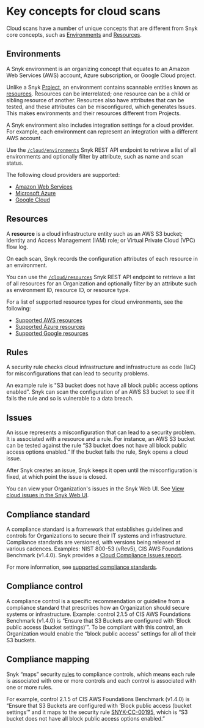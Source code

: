 # Key concepts for cloud scans

Cloud scans have a number of unique concepts that are different from Snyk core concepts, such as [Environments](key-concepts-for-cloud-scans.md#environments) and [Resources](key-concepts-for-cloud-scans.md#resources).

## Environments

A Snyk environment is an organizing concept that equates to an Amazon Web Services (AWS) account, Azure subscription, or Google Cloud project.

Unlike a Snyk [Project](../../../snyk-admin/snyk-projects/#project), an environment contains scannable entities known as [resources](key-concepts-for-cloud-scans.md#resources). Resources can be interrelated; one resource can be a child or sibling resource of another. Resources also have attributes that can be tested, and these attributes can be misconfigured, which generates Issues. This makes environments and their resources different from Projects.

A Snyk environment also includes integration settings for a cloud provider. For example, each environment can represent an integration with a different AWS account.

Use the [`/cloud/environments`](https://apidocs.snyk.io/#get-/orgs/-org_id-/cloud/environments) Snyk REST API endpoint to retrieve a list of all environments and optionally filter by attribute, such as name and scan status.

The following cloud providers are supported:

* [Amazon Web Services](https://aws.amazon.com/)
* [Microsoft Azure](https://azure.microsoft.com/en-us/)
* [Google Cloud](https://cloud.google.com/)

## Resources

A **resource** is a cloud infrastructure entity such as an AWS S3 bucket; Identity and Access Management (IAM) role; or Virtual Private Cloud (VPC) flow log.

On each scan, Snyk records the configuration attributes of each resource in an environment.

You can use the [`/cloud/resources`](https://apidocs.snyk.io/?version=2023-05-29%7Ebeta#get-/orgs/-org_id-/cloud/resources) Snyk REST API endpoint to retrieve a list of all resources for an Organization and optionally filter by an attribute such as environment ID, resource ID, or resource type.

For a list of supported resource types for cloud environments, see the following:

* [Supported AWS resources](../detect-drift-and-manually-created-resources/supported-resources/aws-resources.md)
* [Supported Azure resources](../detect-drift-and-manually-created-resources/supported-resources/azure-resources.md)
* [Supported Google resources](../detect-drift-and-manually-created-resources/supported-resources/google-resources.md)

## Rules

A security rule checks cloud infrastructure and infrastructure as code (IaC) for misconfigurations that can lead to security problems.&#x20;

An example rule is "S3 bucket does not have all block public access options enabled". Snyk can scan the configuration of an AWS S3 bucket to see if it fails the rule and so is vulnerable to a data breach.

## Issues

An issue represents a misconfiguration that can lead to a security problem. It is associated with a resource and a rule. For instance, an AWS S3 bucket can be tested against the rule “S3 bucket does not have all block public access options enabled.” If the bucket fails the rule, Snyk opens a cloud issue.

After Snyk creates an issue, Snyk keeps it open until the misconfiguration is fixed, at which point the issue is closed.

You can view your Organization's issues in the Snyk Web UI. See [View cloud issues in the Snyk Web UI](manage-cloud-issues/view-cloud-issues-in-the-snyk-web-ui.md).

## Compliance standard <a href="#docs-internal-guid-e2e38027-7fff-9271-f2c0-e23677542f6e" id="docs-internal-guid-e2e38027-7fff-9271-f2c0-e23677542f6e"></a>

A compliance standard is a framework that establishes guidelines and controls for Organizations to secure their IT systems and infrastructure. Compliance standards are versioned, with versions being released at various cadences. Examples: NIST 800-53 (vRev5), CIS AWS Foundations Benchmark (v1.4.0). Snyk provides a [Cloud Compliance Issues report](../../../manage-issues/reporting/available-snyk-reports.md#cloud-compliance-issues-report).

For more information, see [supported compliance standards](../view-cloud-compliance-reporting.md#supported-compliance-standards).

## Compliance control <a href="#docs-internal-guid-11e1473c-7fff-ea66-c8f4-16a826a82e6b" id="docs-internal-guid-11e1473c-7fff-ea66-c8f4-16a826a82e6b"></a>

A compliance control is a specific recommendation or guideline from a compliance standard that prescribes how an Organization should secure systems or infrastructure. Example: control 2.1.5 of CIS AWS Foundations Benchmark (v1.4.0) is “Ensure that S3 Buckets are configured with ‘Block public access (bucket settings)’”. To be compliant with this control, an Organization would enable the “block public access” settings for all of their S3 buckets.

## Compliance mapping

Snyk “maps” security [rules](key-concepts-for-cloud-scans.md#rules) to compliance controls, which means each rule is associated with one or more controls and each control is associated with one or more rules.

For example, control 2.1.5 of CIS AWS Foundations Benchmark (v1.4.0) is “Ensure that S3 Buckets are configured with ‘Block public access (bucket settings’” and it maps to the security rule [SNYK-CC-00195](https://security.snyk.io/rules/cloud/SNYK-CC-00195), which is “S3 bucket does not have all block public access options enabled.”
